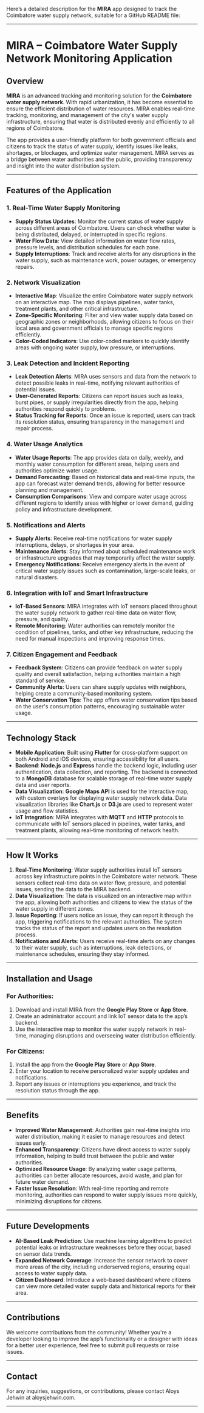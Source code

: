 Here’s a detailed description for the **MIRA** app designed to track the Coimbatore water supply network, suitable for a GitHub README file:

---

# MIRA – Coimbatore Water Supply Network Monitoring Application

## Overview

**MIRA** is an advanced tracking and monitoring solution for the **Coimbatore water supply network**. With rapid urbanization, it has become essential to ensure the efficient distribution of water resources. MIRA enables real-time tracking, monitoring, and management of the city's water supply infrastructure, ensuring that water is distributed evenly and efficiently to all regions of Coimbatore.

The app provides a user-friendly platform for both government officials and citizens to track the status of water supply, identify issues like leaks, shortages, or blockages, and optimize water management. MIRA serves as a bridge between water authorities and the public, providing transparency and insight into the water distribution system.

---

## Features of the Application

### 1. **Real-Time Water Supply Monitoring**
- **Supply Status Updates**: Monitor the current status of water supply across different areas of Coimbatore. Users can check whether water is being distributed, delayed, or interrupted in specific regions.
- **Water Flow Data**: View detailed information on water flow rates, pressure levels, and distribution schedules for each zone.
- **Supply Interruptions**: Track and receive alerts for any disruptions in the water supply, such as maintenance work, power outages, or emergency repairs.

### 2. **Network Visualization**
- **Interactive Map**: Visualize the entire Coimbatore water supply network on an interactive map. The map displays pipelines, water tanks, treatment plants, and other critical infrastructure.
- **Zone-Specific Monitoring**: Filter and view water supply data based on geographic zones or neighborhoods, allowing citizens to focus on their local area and government officials to manage specific regions efficiently.
- **Color-Coded Indicators**: Use color-coded markers to quickly identify areas with ongoing water supply, low pressure, or interruptions.

### 3. **Leak Detection and Incident Reporting**
- **Leak Detection Alerts**: MIRA uses sensors and data from the network to detect possible leaks in real-time, notifying relevant authorities of potential issues.
- **User-Generated Reports**: Citizens can report issues such as leaks, burst pipes, or supply irregularities directly from the app, helping authorities respond quickly to problems.
- **Status Tracking for Reports**: Once an issue is reported, users can track its resolution status, ensuring transparency in the management and repair process.

### 4. **Water Usage Analytics**
- **Water Usage Reports**: The app provides data on daily, weekly, and monthly water consumption for different areas, helping users and authorities optimize water usage.
- **Demand Forecasting**: Based on historical data and real-time inputs, the app can forecast water demand trends, allowing for better resource planning and management.
- **Consumption Comparisons**: View and compare water usage across different regions to identify areas with higher or lower demand, guiding policy and infrastructure development.

### 5. **Notifications and Alerts**
- **Supply Alerts**: Receive real-time notifications for water supply interruptions, delays, or shortages in your area.
- **Maintenance Alerts**: Stay informed about scheduled maintenance work or infrastructure upgrades that may temporarily affect the water supply.
- **Emergency Notifications**: Receive emergency alerts in the event of critical water supply issues such as contamination, large-scale leaks, or natural disasters.

### 6. **Integration with IoT and Smart Infrastructure**
- **IoT-Based Sensors**: MIRA integrates with IoT sensors placed throughout the water supply network to gather real-time data on water flow, pressure, and quality.
- **Remote Monitoring**: Water authorities can remotely monitor the condition of pipelines, tanks, and other key infrastructure, reducing the need for manual inspections and improving response times.

### 7. **Citizen Engagement and Feedback**
- **Feedback System**: Citizens can provide feedback on water supply quality and overall satisfaction, helping authorities maintain a high standard of service.
- **Community Alerts**: Users can share supply updates with neighbors, helping create a community-based monitoring system.
- **Water Conservation Tips**: The app offers water conservation tips based on the user's consumption patterns, encouraging sustainable water usage.

---

## Technology Stack

- **Mobile Application**: Built using **Flutter** for cross-platform support on both Android and iOS devices, ensuring accessibility for all users.
- **Backend**: **Node.js** and **Express** handle the backend logic, including user authentication, data collection, and reporting. The backend is connected to a **MongoDB** database for scalable storage of real-time water supply data and user reports.
- **Data Visualization**: **Google Maps API** is used for the interactive map, with custom overlays for displaying water supply network data. Data visualization libraries like **Chart.js** or **D3.js** are used to represent water usage and flow statistics.
- **IoT Integration**: MIRA integrates with **MQTT** and **HTTP** protocols to communicate with IoT sensors placed in pipelines, water tanks, and treatment plants, allowing real-time monitoring of network health.

---

## How It Works

1. **Real-Time Monitoring**: Water supply authorities install IoT sensors across key infrastructure points in the Coimbatore water network. These sensors collect real-time data on water flow, pressure, and potential issues, sending the data to the MIRA backend.
2. **Data Visualization**: The data is visualized on an interactive map within the app, allowing both authorities and citizens to view the status of the water supply in different zones.
3. **Issue Reporting**: If users notice an issue, they can report it through the app, triggering notifications to the relevant authorities. The system tracks the status of the report and updates users on the resolution process.
4. **Notifications and Alerts**: Users receive real-time alerts on any changes to their water supply, such as interruptions, leak detections, or maintenance schedules, ensuring they stay informed.

---

## Installation and Usage

### For Authorities:
1. Download and install MIRA from the **Google Play Store** or **App Store**.
2. Create an administrator account and link IoT sensor data to the app’s backend.
3. Use the interactive map to monitor the water supply network in real-time, managing disruptions and overseeing water distribution efficiently.

### For Citizens:
1. Install the app from the **Google Play Store** or **App Store**.
2. Enter your location to receive personalized water supply updates and notifications.
3. Report any issues or interruptions you experience, and track the resolution status through the app.

---

## Benefits

- **Improved Water Management**: Authorities gain real-time insights into water distribution, making it easier to manage resources and detect issues early.
- **Enhanced Transparency**: Citizens have direct access to water supply information, helping to build trust between the public and water authorities.
- **Optimized Resource Usage**: By analyzing water usage patterns, authorities can better allocate resources, avoid waste, and plan for future water demand.
- **Faster Issue Resolution**: With real-time reporting and remote monitoring, authorities can respond to water supply issues more quickly, minimizing disruptions for citizens.

---

## Future Developments

- **AI-Based Leak Prediction**: Use machine learning algorithms to predict potential leaks or infrastructure weaknesses before they occur, based on sensor data trends.
- **Expanded Network Coverage**: Increase the sensor network to cover more areas of the city, including underserved regions, ensuring equal access to water supply data.
- **Citizen Dashboard**: Introduce a web-based dashboard where citizens can view more detailed water supply data and historical reports for their area.

---

## Contributions

We welcome contributions from the community! Whether you're a developer looking to improve the app’s functionality or a designer with ideas for a better user experience, feel free to submit pull requests or raise issues.

---



## Contact

For any inquiries, suggestions, or contributions, please contact Aloys Jehwin at aloysjehwin.com.

---

